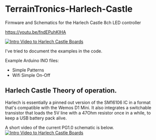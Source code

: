 # TerrainTronics-Harlech-Castle
Firmware and Schematics for the Harlech Castle 8ch LED controller

https://youtu.be/fndEPuhKIHA

[![Intro Video to Harlech Castle Boards](https://img.youtube.com/vi/fndEPuhKIHA/0.jpg)](https://www.youtube.com/watch?v=fndEPuhKIHA)


I've tried to document the examples in the code.

Example Arduino INO files:

- Simple Patterns
- Wifi Simple On-Off

## Harlech Castle Theory of operation.
Harlech is essentially a pinned out version of the SM16106 IC in a format that's compatible with the Wemos D1 Mini.
It also integrates a switchable transistor that loads the 5V line with a 47Ohm resistor once in a while, to keep a USB battery pack alive.

A short video of the current PG1.0 schematic is below.
[![Intro Video to Harlech Castle Boards](https://img.youtube.com/vi/SuaxnXeibzg/0.jpg)](https://www.youtube.com/watch?v=SuaxnXeibzg)
